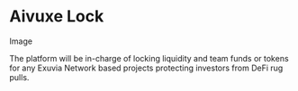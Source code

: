 # Aivuxe Lock

Image

The platform will be in-charge of locking liquidity and team funds or tokens for any Exuvia Network based projects protecting investors from DeFi rug pulls.
